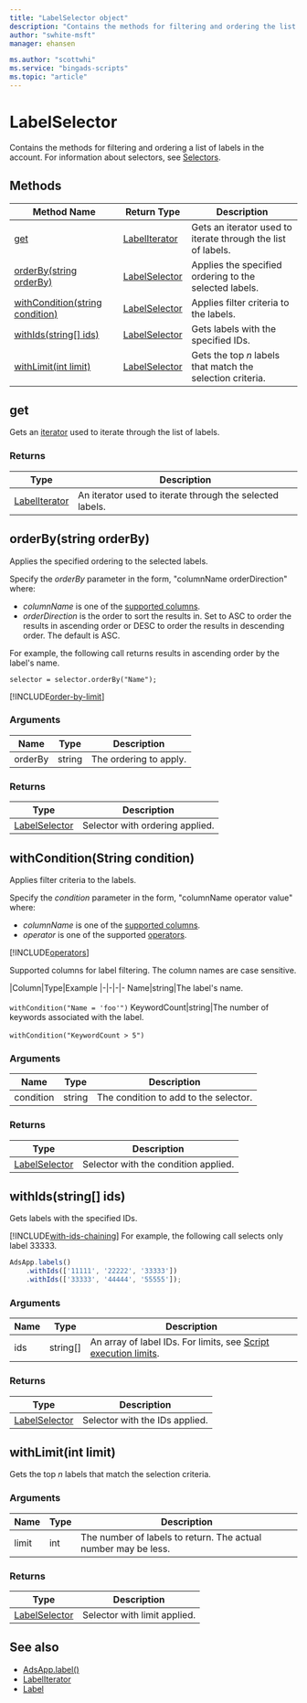 ```yaml
---
title: "LabelSelector object"
description: "Contains the methods for filtering and ordering the list of labels to return."
author: "swhite-msft"
manager: ehansen

ms.author: "scottwhi"
ms.service: "bingads-scripts"
ms.topic: "article"
---
```


# LabelSelector

Contains the methods for filtering and ordering a list of labels in the account. For information about selectors, see [Selectors](../concepts/selectors.md).


## Methods
|Method Name|Return Type|Description|
|-|-|-
[get](#get)|[LabelIterator](./LabelIterator.md)|Gets an iterator used to iterate through the list of labels.
[orderBy(string orderBy)](#orderby-string-orderby-)|[LabelSelector](./LabelSelector.md)|Applies the specified ordering to the selected labels.
[withCondition(string condition)](#withcondition-string-condition-)|[LabelSelector](./LabelSelector.md)|Applies filter criteria to the labels.
[withIds(string[] ids)](#withids-string-ids-)|[LabelSelector](./LabelSelector.md)|Gets labels with the specified IDs.
[withLimit(int limit)](#withlimit-int-limit-)|[LabelSelector](./LabelSelector.md)|Gets the top *n* labels that match the selection criteria.


## <a name="get"></a>get
Gets an [iterator](../concepts/iterators.md) used to iterate through the list of labels.

### Returns
|Type|Description|
|-|-
[LabelIterator](./LabelIterator.md)|An iterator used to iterate through the selected labels.


## <a name="orderby-string-orderby-"></a>orderBy(string orderBy)
Applies the specified ordering to the selected labels.

Specify the *orderBy* parameter in the form, "columnName orderDirection" where:

- *columnName* is one of the [supported columns](#supported-label-columns).
- *orderDirection* is the order to sort the results in. Set to ASC to order the results in ascending order or DESC to order the results in descending order. The default is ASC.

For example, the following call returns results in ascending order by the label's name.

`selector = selector.orderBy("Name");`

[!INCLUDE[order-by-limit](../includes/order-by-limit.md)]

### Arguments
|Name|Type|Description|
|-|-|-
orderBy|string|The ordering to apply.

### Returns
|Type|Description|
|-|-
[LabelSelector](./LabelSelector.md)|Selector with ordering applied.


## <a name="withcondition-string-condition-"></a>withCondition(String condition)
Applies filter criteria to the labels. 

Specify the *condition* parameter in the form, "columnName operator value" where: 

- *columnName* is one of the [supported columns](#supported-label-columns). 
- *operator* is one of the supported [operators](#operators).

[!INCLUDE[operators](../includes/operators.md)]

<a name="supported-label-columns"></a>
Supported columns for label filtering. The column names are case sensitive.

|Column|Type|Example
|-|-|-|-
Name|string|The label's name.<br /><br />`withCondition("Name = 'foo'")`
KeywordCount|string|The number of keywords associated with the label.<br /><br />`withCondition("KeywordCount > 5")`

### Arguments
|Name|Type|Description|
|-|-|-
condition|string|The condition to add to the selector.

### Returns
|Type|Description|
|-|-
[LabelSelector](./LabelSelector.md)|Selector with the condition applied.


## <a name="withids-string-ids-"></a>withIds(string[] ids)
Gets labels with the specified IDs.

[!INCLUDE[with-ids-chaining](../includes/with-ids-chaining.md)] For example, the following call selects only label 33333.

```javascript
AdsApp.labels()
    .withIds(['11111', '22222', '33333'])
    .withIds(['33333', '44444', '55555']);
```

### Arguments
|Name|Type|Description|
|-|-|-
ids|string[]|An array of label IDs. For limits, see [Script execution limits](../concepts/execution-limits.md).

### Returns
|Type|Description|
|-|-
[LabelSelector](./LabelSelector.md)|Selector with the IDs applied.

## <a name="withlimit-int-limit-"></a>withLimit(int limit)
Gets the top *n* labels that match the selection criteria.

### Arguments
|Name|Type|Description|
|-|-|-
limit|int|The number of labels to return. The actual number may be less.

### Returns
|Type|Description|
|-|-
[LabelSelector](./LabelSelector.md)|Selector with limit applied.



## See also

- [AdsApp.label()](AdsApp.md)
- [LabelIterator](./LabelIterator.md)
- [Label](./Label.md)

